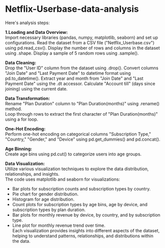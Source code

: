 # Netflix-Userbase-data-analysis

Here's analysis steps:<br>

<b>1.Loading and Data Overview:</b><br>
Import necessary libraries (pandas, numpy, matplotlib, seaborn) and set up configurations.
Read the dataset from a CSV file ("Netflix_Userbase.csv") using pd.read_csv().
Display the number of rows and columns in the dataset using .shape.
Display a sample of 5 random rows using .sample().

<b>Data Cleaning:</b><br>
Drop the "User ID" column from the dataset using .drop().
Convert columns "Join Date" and "Last Payment Date" to datetime format using pd.to_datetime().
Extract year and month from "Join Date" and "Last Payment Date" using the .dt accessor.
Calculate "Account till" (days since joining) using the current date.

<b>Data Transformation:</b><br>
Rename "Plan Duration" column to "Plan Duration(months)" using .rename() method.<br>
Loop through rows to extract the first character of "Plan Duration(months)" using a for loop.<br>

<b>One-Hot Encoding:</b><br>
Perform one-hot encoding on categorical columns "Subscription Type," "Country," "Gender," and "Device" using pd.get_dummies() and pd.concat().<br>

<b>Age Binning:</b><br>
Create age bins using pd.cut() to categorize users into age groups.<br>

<b>Data Visualization:</b><br>
Utilize various visualization techniques to explore the data distribution, relationships, and insights.<br>
The code uses matplotlib and seaborn for visualizations:<br>
 - Bar plots for subscription counts and subscription types by country.<br>
 - Pie chart for gender distribution.<br>
 - Histogram for age distribution.<br>
 - Count plots for subscription types by age bins, age by device, and subscription types by plan duration.<br>
 - Bar plots for monthly revenue by device, by country, and by subscription type.<br>
 - Line plot for monthly revenue trend over time.<br>
Each visualization provides insights into different aspects of the dataset, helping to understand patterns, relationships, and distributions within the data.
